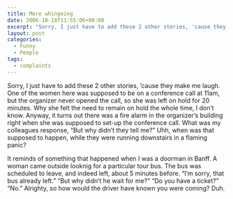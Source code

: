 ```yaml
---
title: More whingeing
date: 2006-10-18T11:55:06+00:00
excerpt: "Sorry, I just have to add these 2 other stories, 'cause they make me laugh. One of the women here was supposed to be"
layout: post
categories:
  - Funny
  - People
tags:
  - complaints
---
```

Sorry, I just have to add these 2 other stories, &#8217;cause they make me laugh. One of the women here was supposed to be on a conference call at 11am, but the organizer never opened the call, so she was left on hold for 20 minutes. Why she felt the need to remain on hold the whole time, I don&#8217;t know. Anyway, it turns out there was a fire alarm in the organizer&#8217;s building right when she was supposed to set-up the conference call. What was my colleagues response, &#8220;But why didn&#8217;t they tell me?&#8221; Uhh, when was that supposed to happen, while they were running downstairs in a flaming panic?

It reminds of something that happened when I was a doorman in Banff. A woman came outside looknig for a particular tour bus. The bus was scheduled to leave, and indeed left, about 5 minutes before. &#8220;I&#8217;m sorry, that bus already left.&#8221; &#8220;But why didn&#8217;t he wait for me?&#8221; &#8220;Do you have a ticket?&#8221; &#8220;No.&#8221; Alrighty, so how would the driver have known you were coming? Duh.